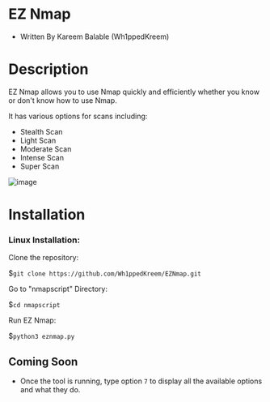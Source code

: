 # EZ Nmap
- Written By Kareem Balable (Wh1ppedKreem)

# Description

EZ Nmap allows you to use Nmap quickly and efficiently whether you know or don't know how to use Nmap.

It has various options for scans including:

- Stealth Scan
- Light Scan
- Moderate Scan
- Intense Scan
- Super Scan

![image](https://user-images.githubusercontent.com/78312390/216183106-2cae5fa6-ef50-4266-b9d5-7273ab8b451a.png)


# Installation

### Linux Installation:
Clone the repository:

$```git clone https://github.com/Wh1ppedKreem/EZNmap.git```

Go to "nmapscript" Directory:

$```cd nmapscript```

Run EZ Nmap:

$```python3 eznmap.py```

## Coming Soon
- Once the tool is running, type option ```7``` to display all the available options and what they do.
